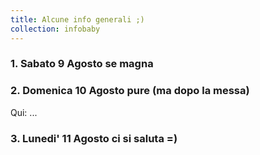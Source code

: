 ```yaml
---
title: Alcune info generali ;)
collection: infobaby
---
```


### 1. Sabato 9 Agosto se magna

### 2. Domenica 10 Agosto pure (ma dopo la messa)
Qui: ...

### 3. Lunedi' 11 Agosto ci si saluta =)


